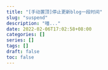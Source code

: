 ```yaml
---
title: "[手动置顶]停止更新blog一段时间"
slug: "suspend"
description: "喵..."
date: 2022-02-06T17:02:58+08:00
categories: []
series: []
tags: []
draft: false
toc: false
---
```

